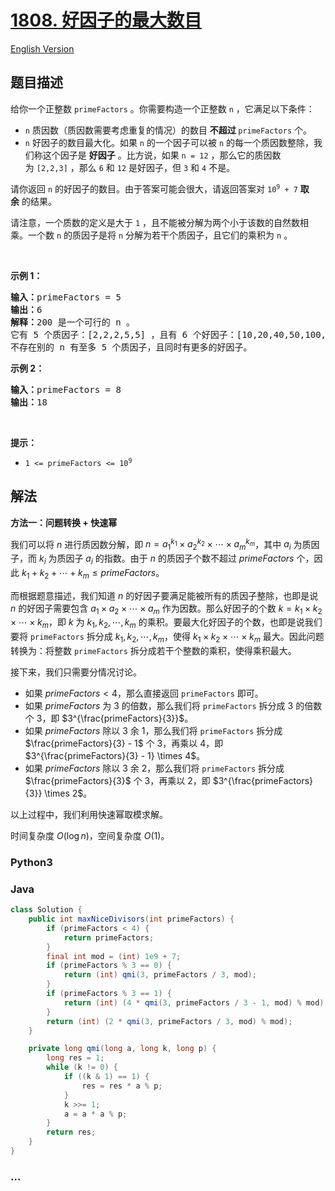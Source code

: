 # [1808. 好因子的最大数目](https://leetcode.cn/problems/maximize-number-of-nice-divisors)

[English Version](/solution/1800-1899/1808.Maximize%20Number%20of%20Nice%20Divisors/README_EN.md)

## 题目描述

<!-- 这里写题目描述 -->

<p>给你一个正整数 <code>primeFactors</code> 。你需要构造一个正整数 <code>n</code> ，它满足以下条件：</p>

<ul>
	<li><code>n</code> 质因数（质因数需要考虑重复的情况）的数目 <strong>不超过 </strong><code>primeFactors</code> 个。</li>
	<li><code>n</code> 好因子的数目最大化。如果 <code>n</code> 的一个因子可以被 <code>n</code> 的每一个质因数整除，我们称这个因子是 <strong>好因子</strong> 。比方说，如果 <code>n = 12</code> ，那么它的质因数为 <code>[2,2,3]</code> ，那么 <code>6</code> 和 <code>12</code> 是好因子，但 <code>3</code> 和 <code>4</code> 不是。</li>
</ul>

<p>请你返回 <code>n</code> 的好因子的数目。由于答案可能会很大，请返回答案对 <code>10<sup>9</sup> + 7</code> <b>取余</b> 的结果。</p>

<p>请注意，一个质数的定义是大于 <code>1</code> ，且不能被分解为两个小于该数的自然数相乘。一个数 <code>n</code> 的质因子是将 <code>n</code> 分解为若干个质因子，且它们的乘积为 <code>n</code> 。</p>

<p> </p>

<p><strong>示例 1：</strong></p>

<pre>
<b>输入：</b>primeFactors = 5
<strong>输出：</strong>6
<b>解释：</b>200 是一个可行的 n 。
它有 5 个质因子：[2,2,2,5,5] ，且有 6 个好因子：[10,20,40,50,100,200] 。
不存在别的 n 有至多 5 个质因子，且同时有更多的好因子。
</pre>

<p><strong>示例 2：</strong></p>

<pre>
<b>输入：</b>primeFactors = 8
<b>输出：</b>18
</pre>

<p> </p>

<p><strong>提示：</strong></p>

<ul>
	<li><code>1 <= primeFactors <= 10<sup>9</sup></code></li>
</ul>

## 解法

<!-- 这里可写通用的实现逻辑 -->

**方法一：问题转换 + 快速幂**

我们可以将 $n$ 进行质因数分解，即 $n = a_1^{k_1} \times a_2^{k_2} \times\cdots \times a_m^{k_m}$，其中 $a_i$ 为质因子，而 $k_i$ 为质因子 $a_i$ 的指数。由于 $n$ 的质因子个数不超过 $primeFactors$ 个，因此 $k_1 + k_2 + \cdots + k_m \leq primeFactors$。

而根据题意描述，我们知道 $n$ 的好因子要满足能被所有的质因子整除，也即是说 $n$ 的好因子需要包含 $a_1 \times a_2 \times \cdots \times a_m$ 作为因数。那么好因子的个数 $k= k_1 \times k_2 \times \cdots \times k_m$，即 $k$ 为 $k_1, k_2, \cdots, k_m$ 的乘积。要最大化好因子的个数，也即是说我们要将 `primeFactors` 拆分成 $k_1, k_2, \cdots, k_m$，使得 $k_1 \times k_2 \times \cdots \times k_m$ 最大。因此问题转换为：将整数 `primeFactors` 拆分成若干个整数的乘积，使得乘积最大。

接下来，我们只需要分情况讨论。

-   如果 $primeFactors \lt 4$，那么直接返回 `primeFactors` 即可。
-   如果 $primeFactors$ 为 $3$ 的倍数，那么我们将 `primeFactors` 拆分成 $3$ 的倍数个 $3$，即 $3^{\frac{primeFactors}{3}}$。
-   如果 $primeFactors$ 除以 $3$ 余 $1$，那么我们将 `primeFactors` 拆分成 $\frac{primeFactors}{3} - 1$ 个 $3$，再乘以 $4$，即 $3^{\frac{primeFactors}{3} - 1} \times 4$。
-   如果 $primeFactors$ 除以 $3$ 余 $2$，那么我们将 `primeFactors` 拆分成 $\frac{primeFactors}{3}$ 个 $3$，再乘以 $2$，即 $3^{\frac{primeFactors}{3}} \times 2$。

以上过程中，我们利用快速幂取模求解。

时间复杂度 $O(\log n)$，空间复杂度 $O(1)$。

<!-- tabs:start -->

### **Python3**

<!-- 这里可写当前语言的特殊实现逻辑 -->



### **Java**

<!-- 这里可写当前语言的特殊实现逻辑 -->

```java
class Solution {
    public int maxNiceDivisors(int primeFactors) {
        if (primeFactors < 4) {
            return primeFactors;
        }
        final int mod = (int) 1e9 + 7;
        if (primeFactors % 3 == 0) {
            return (int) qmi(3, primeFactors / 3, mod);
        }
        if (primeFactors % 3 == 1) {
            return (int) (4 * qmi(3, primeFactors / 3 - 1, mod) % mod);
        }
        return (int) (2 * qmi(3, primeFactors / 3, mod) % mod);
    }

    private long qmi(long a, long k, long p) {
        long res = 1;
        while (k != 0) {
            if ((k & 1) == 1) {
                res = res * a % p;
            }
            k >>= 1;
            a = a * a % p;
        }
        return res;
    }
}
```









### **...**

```

```


